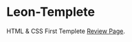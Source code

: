 # Leon-Templete
HTML &amp; CSS First Templete
[Review Page](https://hagaressmat.github.io/Leon-Templete/).
